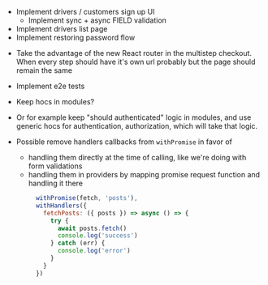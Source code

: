 <!-- - Implement notifications using new context api -->
- Implement drivers / customers sign up UI
  - Implement sync + async FIELD validation
- Implement drivers list page
- Implement restoring password flow
<!-- - Migrate react form library -->
- Take the advantage of the new React router in the multistep checkout. When every step should have it's own url probably but the page should remain the same
- Implement e2e tests

- Keep hocs in modules?
- Or for example keep "should authenticated" logic in modules, and use generic hocs for authentication, authorization, which will take that logic.

- Possible remove handlers callbacks from `withPromise` in favor of
  - handling them directly at the time of calling, like we're doing with form validations
  - handling them in providers by mapping promise request function and handling it there
    ```javascript
      withPromise(fetch, 'posts'),
      withHandlers({
        fetchPosts: ({ posts }) => async () => {
          try {
            await posts.fetch()
            console.log('success')
          } catch (err) {
            console.log('error')
          }
        }
      })
    ```